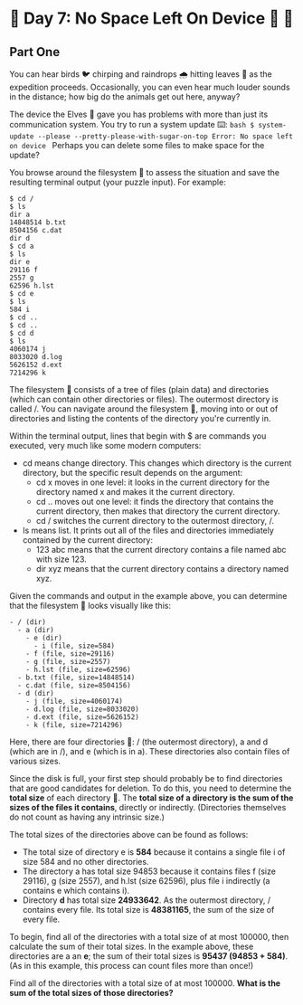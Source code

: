 # 🎄 Day 7: No Space Left On Device 📱 📂 

## Part One

You can hear birds 🐦 chirping and raindrops 🌧️ hitting leaves 🍁 as the expedition proceeds. Occasionally, you can even hear much louder sounds in the distance; how big do the animals get out here, anyway?

The device the Elves 🧝 gave you has problems with more than just its communication system. You try to run a system update ⌨️:
    ```bash
    $ system-update --please --pretty-please-with-sugar-on-top
    Error: No space left on device
    ```
Perhaps you can delete some files to make space for the update?

You browse around the filesystem 📂 to assess the situation and save the resulting terminal output (your puzzle input). For example:
```
$ cd /
$ ls
dir a
14848514 b.txt
8504156 c.dat
dir d
$ cd a
$ ls
dir e
29116 f
2557 g
62596 h.lst
$ cd e
$ ls
584 i
$ cd ..
$ cd ..
$ cd d
$ ls
4060174 j
8033020 d.log
5626152 d.ext
7214296 k
```
The filesystem 📂 consists of a tree of files (plain data) and directories (which can contain other directories or files). The outermost directory is called /. You can navigate around the filesystem 📂, moving into or out of directories and listing the contents of the directory you're currently in.

Within the terminal output, lines that begin with $ are commands you executed, very much like some modern computers:

- cd means change directory. This changes which directory is the current directory, but the specific result depends on the argument:
    - cd x moves in one level: it looks in the current directory for the directory named x and makes it the current directory.
    - cd .. moves out one level: it finds the directory that contains the current directory, then makes that directory the current directory.
    - cd / switches the current directory to the outermost directory, /.
- ls means list. It prints out all of the files and directories immediately contained by the current directory:
    - 123 abc means that the current directory contains a file named abc with size 123.
    - dir xyz means that the current directory contains a directory named xyz.

Given the commands and output in the example above, you can determine that the filesystem 📂 looks visually like this:
```
- / (dir)
  - a (dir)
    - e (dir)
      - i (file, size=584)
    - f (file, size=29116)
    - g (file, size=2557)
    - h.lst (file, size=62596)
  - b.txt (file, size=14848514)
  - c.dat (file, size=8504156)
  - d (dir)
    - j (file, size=4060174)
    - d.log (file, size=8033020)
    - d.ext (file, size=5626152)
    - k (file, size=7214296)
```
Here, there are four directories 📂: / (the outermost directory), a and d (which are in /), and e (which is in a). These directories also contain files of various sizes.

Since the disk is full, your first step should probably be to find directories that are good candidates for deletion. To do this, you need to determine the **total size** of each directory 📂. The **total size of a directory is the sum of the sizes of the files it contains**, directly or indirectly. (Directories themselves do not count as having any intrinsic size.)

The total sizes of the directories above can be found as follows:

- The total size of directory e is **584** because it contains a single file i of size 584 and no other directories.
- The directory a has total size 94853 because it contains files f (size 29116), g (size 2557), and h.lst (size 62596), plus file i indirectly (a contains e which contains i).
- Directory **d** has total size **24933642**.
As the outermost directory, / contains every file. Its total size is **48381165**, the sum of the size of every file.

To begin, find all of the directories with a total size of at most 100000, then calculate the sum of their total sizes. In the example above, these directories are a an **e**; the sum of their total sizes is **95437 (94853 + 584)**. (As in this example, this process can count files more than once!)

Find all of the directories with a total size of at most 100000. **What is the sum of the total sizes of those directories?**
